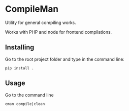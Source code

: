 # CompileMan

Utility for general compiling works.

Works with PHP and node for frontend compilations.

## Installing

Go to the root project folder and type in the command line:
```
pip install .
```

## Usage

Go to the command line
```
cman compile|clean
```
